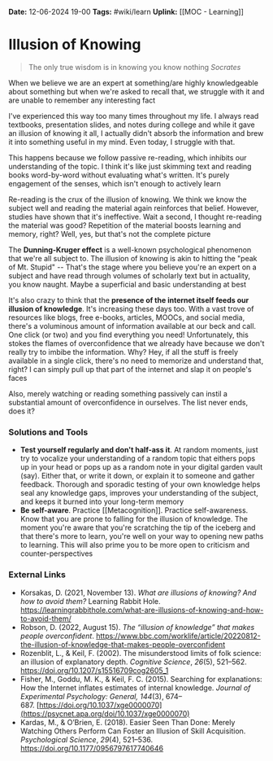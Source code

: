 **Date:** 12-06-2024 19-00
**Tags:** #wiki/learn 
**Uplink:** [[MOC - Learning]]

# Illusion of Knowing

> The only true wisdom is in knowing you know nothing
> *Socrates*

When we believe we are an expert at something/are highly knowledgeable about something but when we're asked to recall that, we struggle with it and are unable to remember any interesting fact

I've experienced this way too many times throughout my life. I always read textbooks, presentation slides, and notes during college and while it gave an illusion of knowing it all, I actually didn't absorb the information and brew it into something useful in my mind. Even today, I struggle with that. 

This happens because we follow passive re-reading, which inhibits our understanding of the topic. I think it's like just skimming text and reading books word-by-word without evaluating what's written. It's purely engagement of the senses, which isn't enough to actively learn

Re-reading is the crux of the illusion of knowing. We think we know the subject well and reading the material again reinforces that belief. However, studies have shown that it's ineffective. Wait a second, I thought re-reading the material was good? Repetition of the material boosts learning and memory, right? Well, yes, but that's not the complete picture

The **Dunning-Kruger effect** is a well-known psychological phenomenon that we're all subject to. The illusion of knowing is akin to hitting the "peak of Mt. Stupid" -- That's the stage where you believe you're an expert on a subject and have read through volumes of scholarly text but in actuality, you know naught. Maybe a superficial and basic understanding at best

It's also crazy to think that the **presence of the internet itself feeds our illusion of knowledge**. It's increasing these days too. With a vast trove of resources like blogs, free e-books, articles, MOOCs, and social media, there's a voluminous amount of information available at our beck and call. One click (or two) and you find everything you need! 
Unfortunately, this stokes the flames of overconfidence that we already have because we don't really try to imbibe the information. Why? Hey, if all the stuff is freely available in a single click, there's no need to memorize and understand that, right? I can simply pull up that part of the internet and slap it on people's faces

Also, merely watching or reading something passively can instil a substantial amount of overconfidence in ourselves. The list never ends, does it?

### Solutions and Tools 
- **Test yourself regularly and don't half-ass it**. At random moments, just try to vocalize your understanding of a random topic that eithers pops up in your head or pops up as a random note in your digital garden vault (say). Either that, or write it down, or explain it to someone and gather feedback. Thorough and sporadic testing of your own knowledge helps seal any knowledge gaps, improves your understanding of the subject, and keeps it burned into your long-term memory 
- **Be self-aware**. Practice [[Metacognition]]. Practice self-awareness. Know that you are prone to falling for the illusion of knowledge. The moment you're aware that you're scratching the tip of the iceberg and that there's more to learn, you're well on your way to opening new paths to learning. This will also prime you to be more open to criticism and counter-perspectives

### External Links
- Korsakas, D. (2021, November 13). _What are illusions of knowing? And how to avoid them?_ Learning Rabbit Hole. https://learningrabbithole.com/what-are-illusions-of-knowing-and-how-to-avoid-them/
- Robson, D. (2022, August 15). _The “illusion of knowledge” that makes people overconfident_. https://www.bbc.com/worklife/article/20220812-the-illusion-of-knowledge-that-makes-people-overconfident
- Rozenblit, L., & Keil, F. (2002). The misunderstood limits of folk science: an illusion of explanatory depth. _Cognitive Science_, _26_(5), 521–562. https://doi.org/10.1207/s15516709cog2605_1
- Fisher, M., Goddu, M. K., & Keil, F. C. (2015). Searching for explanations: How the Internet inflates estimates of internal knowledge. _Journal of Experimental Psychology: General, 144_(3), 674–687. [https://doi.org/10.1037/xge0000070](https://psycnet.apa.org/doi/10.1037/xge0000070)
- Kardas, M., & O’Brien, E. (2018). Easier Seen Than Done: Merely Watching Others Perform Can Foster an Illusion of Skill Acquisition. _Psychological Science_, _29_(4), 521–536. https://doi.org/10.1177/0956797617740646




